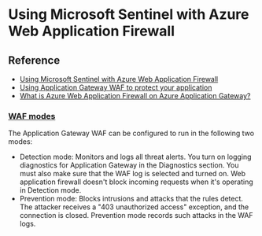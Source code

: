 # Using Microsoft Sentinel with Azure Web Application Firewall

## Reference
* [Using Microsoft Sentinel with Azure Web Application Firewall](https://learn.microsoft.com/en-us/azure/web-application-firewall/waf-sentinel)
* [Using Application Gateway WAF to protect your application](https://learn.microsoft.com/en-us/azure/active-directory/app-proxy/application-proxy-application-gateway-waf)
* [What is Azure Web Application Firewall on Azure Application Gateway?](https://learn.microsoft.com/en-us/azure/web-application-firewall/ag/ag-overview)

### [WAF modes](https://learn.microsoft.com/en-us/azure/web-application-firewall/ag/ag-overview#waf-modes)
The Application Gateway WAF can be configured to run in the following two modes: <br>
* Detection mode: Monitors and logs all threat alerts. You turn on logging diagnostics for Application Gateway in the Diagnostics section. You must also make sure that the WAF log is selected and turned on. Web application firewall doesn't block incoming requests when it's operating in Detection mode.
* Prevention mode: Blocks intrusions and attacks that the rules detect. The attacker receives a "403 unauthorized access" exception, and the connection is closed. Prevention mode records such attacks in the WAF logs.
